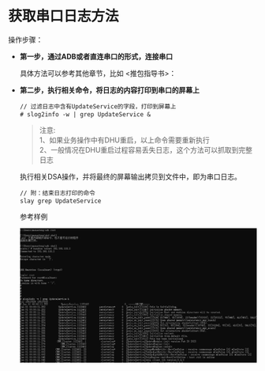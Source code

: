 # 获取串口日志方法


操作步骤：  

- **第一步，通过ADB或者直连串口的形式，连接串口**  

  具体方法可以参考其他章节，比如 <推包指导书>：

- **第二步，执行相关命令，将日志的内容打印到串口的屏幕上**  

  ```
  // 过滤日志中含有UpdateService的字段，打印到屏幕上
  # slog2info -w | grep UpdateService &
  ```

  >注意:   
  1、如果业务操作中有DHU重启，以上命令需要重新执行   
  2、一般情况在DHU重启过程容易丢失日志，这个方法可以抓取到完整日志  

  执行相关DSA操作，并将最终的屏幕输出拷贝到文件中，即为串口日志。

  ```
  // 附：结束日志打印的命令
  slay grep UpdateService
  ```

  参考样例

  ![](assets/faq/chuankoulog.png)
